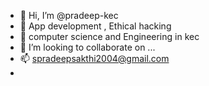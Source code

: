 - 👋 Hi, I’m @pradeep-kec
- 👀 App development , Ethical hacking
- 🌱 computer science and Engineering in kec
- 💞️ I’m looking to collaborate on ...
- 📫 spradeepsakthi2004@gmail.com
- 
